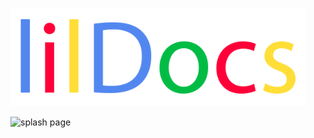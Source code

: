 ![lilDocs](https://github.com/lilwanngg/lilDocs/blob/master/app/assets/read_me_images/Screen%20Shot%202019-08-09%20at%2011.30.46%20AM.png)

![splash page](https://github.com/lilwanngg/lilDocs/blob/master/app/assets/read_me_images/Screen%20Shot%202019-08-09%20at%2011.07.53%20AM.png)
